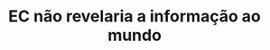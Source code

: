 ---
title: "EC não revelaria a informação ao mundo"
infoslide: "És uma fonte fiável e descobres a prova irrefutável de que Deus não existe"
round: "Round 3"
weight: 3
videos: []
tags: ['Religion', 'Ethics']
layout: "motion"
categories: ["motions"]
---